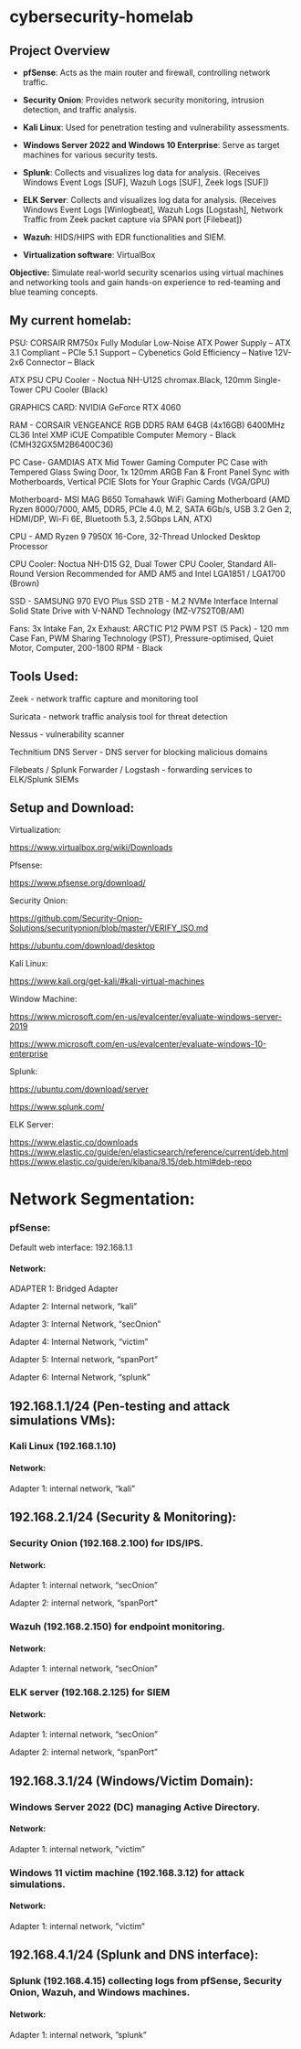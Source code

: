 # cybersecurity-homelab

## Project Overview

- **pfSense**: Acts as the main router and firewall, controlling network traffic.
- **Security Onion**: Provides network security monitoring, intrusion detection, and traffic analysis.
- **Kali Linux**: Used for penetration testing and vulnerability assessments.
- **Windows Server 2022 and Windows 10 Enterprise**: Serve as target machines for various security tests.
- **Splunk**: Collects and visualizes log data for analysis. (Receives Windows Event Logs [SUF], Wazuh Logs [SUF], Zeek logs [SUF])
- **ELK Server**: Collects and visualizes log data for analysis. (Receives Windows Event Logs [Winlogbeat], Wazuh Logs [Logstash], Network Traffic from Zeek packet capture via SPAN port [Filebeat])
- **Wazuh**: HIDS/HIPS with EDR functionalities and SIEM. 

- **Virtualization software**: VirtualBox

**Objective:** Simulate real-world security scenarios using virtual machines and networking tools and gain hands-on experience to red-teaming and blue teaming concepts. 


## My current homelab:


PSU: CORSAIR RM750x Fully Modular Low-Noise ATX Power Supply – ATX 3.1 Compliant – PCIe 5.1 Support – Cybenetics Gold Efficiency – Native 12V-2x6 Connector – Black

ATX PSU CPU Cooler - Noctua NH-U12S chromax.Black, 120mm Single-Tower CPU Cooler (Black) 

GRAPHICS CARD: NVIDIA GeForce RTX 4060

RAM - CORSAIR VENGEANCE RGB DDR5 RAM 64GB (4x16GB) 6400MHz CL36 Intel XMP iCUE Compatible Computer Memory - Black (CMH32GX5M2B6400C36) 

PC Case- GAMDIAS ATX Mid Tower Gaming Computer PC Case with Tempered Glass Swing Door, 1x 120mm ARGB Fan & Front Panel Sync with Motherboards, Vertical PCIE Slots for Your Graphic Cards (VGA/GPU) 

Motherboard- MSI MAG B650 Tomahawk WiFi Gaming Motherboard (AMD Ryzen 8000/7000, AM5, DDR5, PCIe 4.0, M.2, SATA 6Gb/s, USB 3.2 Gen 2, HDMI/DP, Wi-Fi 6E, Bluetooth 5.3, 2.5Gbps LAN, ATX) 

CPU - AMD Ryzen 9 7950X 16-Core, 32-Thread Unlocked Desktop Processor

CPU Cooler: Noctua NH-D15 G2, Dual Tower CPU Cooler, Standard All-Round Version Recommended for AMD AM5 and Intel LGA1851 / LGA1700 (Brown)


SSD - SAMSUNG 970 EVO Plus SSD 2TB - M.2 NVMe Interface Internal Solid State Drive with V-NAND Technology (MZ-V7S2T0B/AM)

Fans: 3x Intake Fan, 2x Exhaust: ARCTIC P12 PWM PST (5 Pack) - 120 mm Case Fan, PWM Sharing Technology (PST), Pressure-optimised, Quiet Motor, Computer, 200-1800 RPM - Black


## Tools Used:

Zeek - network traffic capture and monitoring tool

Suricata - network traffic analysis tool for threat detection

Nessus - vulnerability scanner 

Technitium DNS Server - DNS server for blocking malicious domains

Filebeats / Splunk Forwarder / Logstash - forwarding services to ELK/Splunk SIEMs


## Setup and Download: 

Virtualization: 

https://www.virtualbox.org/wiki/Downloads 

Pfsense: 

https://www.pfsense.org/download/  

Security Onion: 

https://github.com/Security-Onion-Solutions/securityonion/blob/master/VERIFY_ISO.md  

https://ubuntu.com/download/desktop  

Kali Linux: 

https://www.kali.org/get-kali/#kali-virtual-machines  

Window Machine: 

https://www.microsoft.com/en-us/evalcenter/evaluate-windows-server-2019  

https://www.microsoft.com/en-us/evalcenter/evaluate-windows-10-enterprise  

Splunk: 

https://ubuntu.com/download/server  

https://www.splunk.com/  

ELK Server:

https://www.elastic.co/downloads  
https://www.elastic.co/guide/en/elasticsearch/reference/current/deb.html  
https://www.elastic.co/guide/en/kibana/8.15/deb.html#deb-repo




# Network Segmentation:

### pfSense: 

Default web interface: 192.168.1.1 

#### Network: 

ADAPTER 1: Bridged Adapter 

Adapter 2: Internal network, “kali” 

Adapter 3: Internal Network, “secOnion” 

Adapter 4: Internal Network, “victim” 

Adapter 5: Internal network, “spanPort” 

Adapter 6: Internal Network, “splunk” 

## 192.168.1.1/24 (Pen-testing and attack simulations VMs):

### Kali Linux (192.168.1.10)

#### Network: 

Adapter 1: internal network, “kali” 

## 192.168.2.1/24 (Security & Monitoring):

### Security Onion (192.168.2.100) for IDS/IPS.

#### Network: 

Adapter 1: internal network, “secOnion” 

Adapter 2: internal network, “spanPort” 

### Wazuh (192.168.2.150) for endpoint monitoring.

#### Network:  

Adapter 1: internal network, “secOnion” 

### ELK server (192.168.2.125) for SIEM

#### Network: 

Adapter 1: internal network, “secOnion” 

Adapter 2: internal network, “spanPort” 

## 192.168.3.1/24 (Windows/Victim Domain):

### Windows Server 2022 (DC) managing Active Directory.

#### Network: 

Adapter 1: internal network, ”victim” 

### Windows 11 victim machine (192.168.3.12) for attack simulations.

#### Network: 

Adapter 1: internal network, ”victim” 

## 192.168.4.1/24 (Splunk and DNS interface):

### Splunk (192.168.4.15) collecting logs from pfSense, Security Onion, Wazuh, and Windows machines.

#### Network: 

Adapter 1: internal network, ”splunk” 

